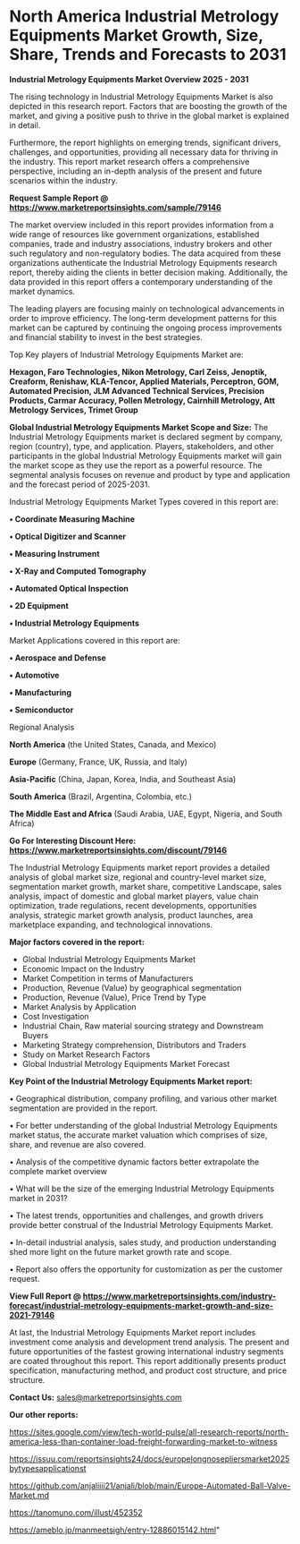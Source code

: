  # North America Industrial Metrology Equipments Market Growth, Size, Share, Trends and Forecasts to 2031

<Strong> Industrial Metrology Equipments Market Overview 2025 - 2031</strong>

The rising technology in Industrial Metrology Equipments Market is also depicted in this research report. Factors that are boosting the growth of the market, and giving a positive push to thrive in the global market is explained in detail.

Furthermore, the report highlights on emerging trends, significant drivers, challenges, and opportunities, providing all necessary data for thriving in the industry. This report market research offers a comprehensive perspective, including an in-depth analysis of the present and future scenarios within the industry.

<strong>Request Sample Report @ <a href=https://www.marketreportsinsights.com/sample/79146>https://www.marketreportsinsights.com/sample/79146</a></strong>

The market overview included in this report provides information from a wide range of resources like government organizations, established companies, trade and industry associations, industry brokers and other such regulatory and non-regulatory bodies. The data acquired from these organizations authenticate the Industrial Metrology Equipments research report, thereby aiding the clients in better decision making. Additionally, the data provided in this report offers a contemporary understanding of the market dynamics.

The leading players are focusing mainly on technological advancements in order to improve efficiency. The long-term development patterns for this market can be captured by continuing the ongoing process improvements and financial stability to invest in the best strategies.

Top Key players of Industrial Metrology Equipments Market are:

<strong>Hexagon, Faro Technologies, Nikon Metrology, Carl Zeiss, Jenoptik, Creaform, Renishaw, KLA-Tencor, Applied Materials, Perceptron, GOM, Automated Precision, JLM Advanced Technical Services, Precision Products, Carmar Accuracy, Pollen Metrology, Cairnhill Metrology, Att Metrology Services, Trimet Group</strong>

<strong><b>Global Industrial Metrology Equipments Market Scope and Size:</b></strong>
The Industrial Metrology Equipments market is declared segment by company, region (country), type, and application. Players, stakeholders, and other participants in the global Industrial Metrology Equipments market will gain the market scope as they use the report as a powerful resource. The segmental analysis focuses on revenue and product by type and application and the forecast period of 2025-2031.

Industrial Metrology Equipments Market Types covered in this report are:

<strong>• Coordinate Measuring Machine

• Optical Digitizer and Scanner

• Measuring Instrument

• X-Ray and Computed Tomography

• Automated Optical Inspection

• 2D Equipment

• Industrial Metrology Equipments</strong>

Market Applications covered in this report are:

<strong>• Aerospace and Defense

• Automotive

• Manufacturing

• Semiconductor</strong> 

Regional Analysis

<strong>North America</strong> (the United States, Canada, and Mexico)

<strong>Europe</strong> (Germany, France, UK, Russia, and Italy)

<strong>Asia-Pacific</strong> (China, Japan, Korea, India, and Southeast Asia)

<strong>South America</strong> (Brazil, Argentina, Colombia, etc.)

<strong>The Middle East and Africa</strong> (Saudi Arabia, UAE, Egypt, Nigeria, and South Africa)

<strong>Go For Interesting Discount Here: <a href=https://www.marketreportsinsights.com/discount/79146>https://www.marketreportsinsights.com/discount/79146</a></strong>

The Industrial Metrology Equipments market report provides a detailed analysis of global market size, regional and country-level market size, segmentation market growth, market share, competitive Landscape, sales analysis, impact of domestic and global market players, value chain optimization, trade regulations, recent developments, opportunities analysis, strategic market growth analysis, product launches, area marketplace expanding, and technological innovations.

<strong><b>Major factors covered in the report:</b></strong>
<ul>
  <li>Global Industrial Metrology Equipments Market </li>
  <li>Economic Impact on the Industry</li>
  <li>Market Competition in terms of Manufacturers</li>
  <li>Production, Revenue (Value) by geographical segmentation</li>
  <li>Production, Revenue (Value), Price Trend by Type</li>
  <li>Market Analysis by Application</li>
  <li>Cost Investigation</li>
  <li>Industrial Chain, Raw material sourcing strategy and Downstream Buyers</li>
  <li>Marketing Strategy comprehension, Distributors and Traders</li>
  <li>Study on Market Research Factors</li>
  <li>Global Industrial Metrology Equipments Market Forecast</li>
</ul>

<strong><b>Key Point of the Industrial Metrology Equipments Market report:</b></strong>

• Geographical distribution, company profiling, and various other market segmentation are provided in the report.

• For better understanding of the global Industrial Metrology Equipments market status, the accurate market valuation which comprises of size, share, and revenue are also covered.

• Analysis of the competitive dynamic factors better extrapolate the complete market overview

• What will be the size of the emerging Industrial Metrology Equipments market in 2031?

• The latest trends, opportunities and challenges, and growth drivers provide better construal of the Industrial Metrology Equipments Market.

• In-detail industrial analysis, sales study, and production understanding shed more light on the future market growth rate and scope.

• Report also offers the opportunity for customization as per the customer request.

<strong><b>View Full Report @ <a href=https://www.marketreportsinsights.com/industry-forecast/industrial-metrology-equipments-market-growth-and-size-2021-79146>https://www.marketreportsinsights.com/industry-forecast/industrial-metrology-equipments-market-growth-and-size-2021-79146</a></b></strong>


At last, the Industrial Metrology Equipments Market report includes investment come analysis and development trend analysis. The present and future opportunities of the fastest growing international industry segments are coated throughout this report. This report additionally presents product specification, manufacturing method, and product cost structure, and price structure.

<strong>Contact Us:</strong>
sales@marketreportsinsights.com

<strong>Our other reports:</strong>

<a href=https://sites.google.com/view/tech-world-pulse/all-research-reports/north-america-less-than-container-load-freight-forwarding-market-to-witness>https://sites.google.com/view/tech-world-pulse/all-research-reports/north-america-less-than-container-load-freight-forwarding-market-to-witness</a>

<a href=https://issuu.com/reportsinsights24/docs/europelongnosepliersmarket2025bytypesapplicationst>https://issuu.com/reportsinsights24/docs/europelongnosepliersmarket2025bytypesapplicationst</a>

<a href=https://github.com/anjaliiii21/anjali/blob/main/Europe-Automated-Ball-Valve-Market.md>https://github.com/anjaliiii21/anjali/blob/main/Europe-Automated-Ball-Valve-Market.md</a>

<a href=https://tanomuno.com/illust/452352>https://tanomuno.com/illust/452352</a>

<a href=https://ameblo.jp/manmeetsigh/entry-12886015142.html>https://ameblo.jp/manmeetsigh/entry-12886015142.html</a>"
